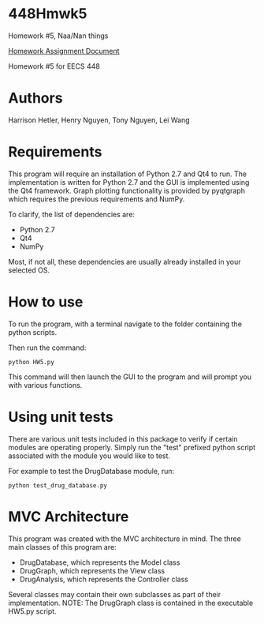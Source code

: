 # 448Hmwk5
Homework #5, Naa/Nan things

[Homework Assignment Document](http://i.groupme.com/720x960.png.d783d80ae83e49ed9eb518cf2ba9d58e.large)

Homework #5 for EECS 448

# Authors
Harrison Hetler, Henry Nguyen, Tony Nguyen, Lei Wang

# Requirements
This program will require an installation of Python 2.7 and Qt4 to run.
The implementation is written for Python 2.7 and the GUI is implemented
using the Qt4 framework. Graph plotting functionality is provided by
pyqtgraph which requires the previous requirements and NumPy.

To clarify, the list of dependencies are:
* Python 2.7
* Qt4
* NumPy

Most, if not all, these dependencies are usually already installed in your selected OS.

# How to use
To run the program, with a terminal navigate to the folder containing the python scripts.

Then run the command:

`python HW5.py`

This command will then launch the GUI to the program and will prompt you with various functions.

# Using unit tests
There are various unit tests included in this package to verify if certain modules are operating properly. Simply run the "test" prefixed python script associated with the module you would like to test.

For example to test the DrugDatabase module, run:

`python test_drug_database.py`

# MVC Architecture
This program was created with the MVC architecture in mind.
The three main classes of this program are:
* DrugDatabase, which represents the Model class
* DrugGraph, which represents the View class
* DrugAnalysis, which represents the Controller class

Several classes may contain their own subclasses as part of their implementation. NOTE: The DrugGraph class is contained in the executable HW5.py script.

